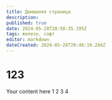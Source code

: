 ```yaml
---
title: Домашняя страница
description: 
published: true
date: 2024-05-28T20:58:35.195Z
tags: железо, софт
editor: markdown
dateCreated: 2024-05-28T20:48:19.284Z
---
```


# 123
Your content here
1
2
3
4